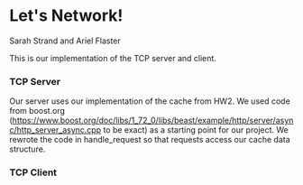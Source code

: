 # Let's Network!
Sarah Strand and Ariel Flaster

This is our implementation of the TCP server and client.

### TCP Server

Our server uses our implementation of the cache from HW2. We used code from boost.org (https://www.boost.org/doc/libs/1_72_0/libs/beast/example/http/server/async/http_server_async.cpp to be exact) as a starting point for our project. We rewrote the code in handle_request so that requests access our cache data structure.

### TCP Client 


 


